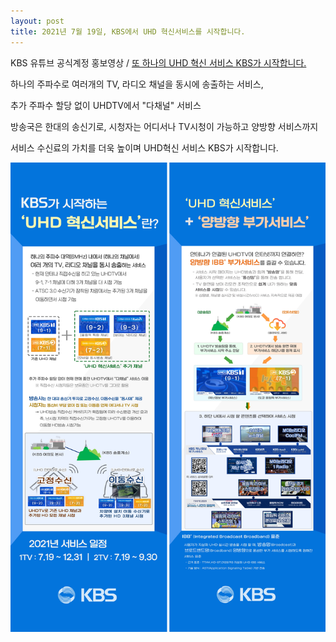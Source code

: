 ```yaml
---
layout: post
title: 2021년 7월 19일, KBS에서 UHD 혁신서비스를 시작합니다.
---
```


KBS 유튜브 공식계정 홍보영상 / [또 하나의 UHD 혁신 서비스 KBS가 시작합니다.](https://youtu.be/OE92X3yupd0)

하나의 주파수로 여러개의 TV, 라디오 채널을 동시에 송출하는 서비스,

추가 주파수 할당 없이 UHDTV에서 "다채널" 서비스  

방송국은 한대의 송신기로, 시청자는 어디서나 TV시청이 가능하고 양방향 서비스까지 

서비스 수신료의 가치를 더욱 높이며 UHD혁신 서비스 KBS가 시작합니다.


![그림](/images/UHD_MMS_MOBILE.jpg)
